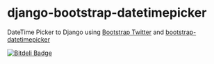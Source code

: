 django-bootstrap-datetimepicker
===============================

DateTime Picker to Django using [Bootstrap Twitter](http://twitter.github.com/bootstrap/ "Bootstrap") and [bootstrap-datetimepicker](http://tarruda.github.com/bootstrap-datetimepicker/ "datetimepicker")


[![Bitdeli Badge](https://d2weczhvl823v0.cloudfront.net/zokis/django-bootstrap-datetimepicker/trend.png)](https://bitdeli.com/free "Bitdeli Badge")

